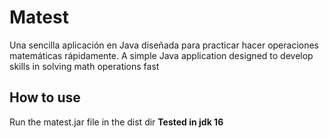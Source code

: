 # Matest

Una sencilla aplicación en Java diseñada para practicar hacer operaciones matemáticas rápidamente.
A simple Java application designed to develop skills in solving math operations fast

## How to use
Run the matest.jar file in the dist dir
**Tested in jdk 16**
